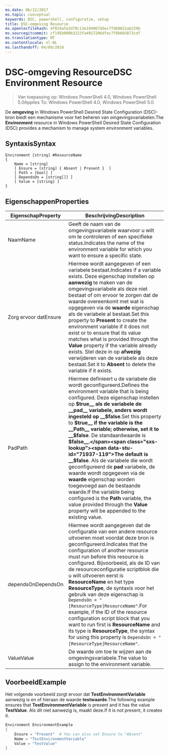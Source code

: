 ```yaml
---
ms.date: 06/12/2017
ms.topic: conceptual
keywords: DSC, powershell, configuratie, setup
title: DSC-omgeving Resource
ms.openlocfilehash: 4f024afe2d70c13e19406745ec7fd69821ab229b
ms.sourcegitcommit: cf195b090b3223fa4917206dfec7f0b603873cdf
ms.translationtype: MT
ms.contentlocale: nl-NL
ms.lasthandoff: 04/09/2018
---
```

# <a name="dsc-environment-resource"></a><span data-ttu-id="71937-103">DSC-omgeving Resource</span><span class="sxs-lookup"><span data-stu-id="71937-103">DSC Environment Resource</span></span>

> <span data-ttu-id="71937-104">Van toepassing op: Windows PowerShell 4.0, Windows PowerShell 5.0</span><span class="sxs-lookup"><span data-stu-id="71937-104">Applies To: Windows PowerShell 4.0, Windows PowerShell 5.0</span></span>

<span data-ttu-id="71937-105">De __omgeving__ in Windows PowerShell Desired State Configuration (DSC)-bron biedt een mechanisme voor het beheren van omgevingsvariabelen.</span><span class="sxs-lookup"><span data-stu-id="71937-105">The __Environment__ resource in Windows PowerShell Desired State Configuration (DSC) provides a mechanism to manage system environment variables.</span></span>

## <a name="syntax"></a><span data-ttu-id="71937-106">Syntaxis</span><span class="sxs-lookup"><span data-stu-id="71937-106">Syntax</span></span>
``` mof
Environment [string] #ResourceName
{
    Name = [string]
    [ Ensure = [string] { Absent | Present }  ]
    [ Path = [bool] ]
    [ DependsOn = [string[]] ]
    [ Value = [string] ]
}
```

## <a name="properties"></a><span data-ttu-id="71937-107">Eigenschappen</span><span class="sxs-lookup"><span data-stu-id="71937-107">Properties</span></span>

|  <span data-ttu-id="71937-108">Eigenschap</span><span class="sxs-lookup"><span data-stu-id="71937-108">Property</span></span>  |  <span data-ttu-id="71937-109">Beschrijving</span><span class="sxs-lookup"><span data-stu-id="71937-109">Description</span></span>   |
|---|---|
| <span data-ttu-id="71937-110">Naam</span><span class="sxs-lookup"><span data-stu-id="71937-110">Name</span></span>| <span data-ttu-id="71937-111">Geeft de naam van de omgevingsvariabele waarvoor u wilt om te controleren of een specifieke status.</span><span class="sxs-lookup"><span data-stu-id="71937-111">Indicates the name of the environment variable for which you want to ensure a specific state.</span></span>|
| <span data-ttu-id="71937-112">Zorg ervoor dat</span><span class="sxs-lookup"><span data-stu-id="71937-112">Ensure</span></span>| <span data-ttu-id="71937-113">Hiermee wordt aangegeven of een variabele bestaat.</span><span class="sxs-lookup"><span data-stu-id="71937-113">Indicates if a variable exists.</span></span> <span data-ttu-id="71937-114">Deze eigenschap instellen op __aanwezig__ te maken van de omgevingsvariabele als deze niet bestaat of om ervoor te zorgen dat de waarde overeenkomt met wat is opgegeven via de __waarde__ eigenschap als de variabele al bestaat.</span><span class="sxs-lookup"><span data-stu-id="71937-114">Set this property to __Present__ to create the environment variable if it does not exist or to ensure that its value matches what is provided through the __Value__ property if the variable already exists.</span></span> <span data-ttu-id="71937-115">Stel deze in op __afwezig__ verwijderen van de variabele als deze bestaat.</span><span class="sxs-lookup"><span data-stu-id="71937-115">Set it to __Absent__ to delete the variable if it exists.</span></span>|
| <span data-ttu-id="71937-116">Pad</span><span class="sxs-lookup"><span data-stu-id="71937-116">Path</span></span>| <span data-ttu-id="71937-117">Hiermee definieert u de variabele die wordt geconfigureerd.</span><span class="sxs-lookup"><span data-stu-id="71937-117">Defines the environment variable that is being configured.</span></span> <span data-ttu-id="71937-118">Deze eigenschap instellen op __$true__ als de variabele de __pad__ variabele, anders wordt ingesteld op __$false__.</span><span class="sxs-lookup"><span data-stu-id="71937-118">Set this property to __$true__ if the variable is the __Path__ variable; otherwise, set it to __$false__.</span></span> <span data-ttu-id="71937-119">De standaardwaarde is __$false__.</span><span class="sxs-lookup"><span data-stu-id="71937-119">The default is __$false__.</span></span> <span data-ttu-id="71937-120">Als de variabele die wordt geconfigureerd de __pad__ variabele, de waarde wordt opgegeven via de __waarde__ eigenschap worden toegevoegd aan de bestaande waarde.</span><span class="sxs-lookup"><span data-stu-id="71937-120">If the variable being configured is the __Path__ variable, the value provided through the __Value__ property will be appended to the existing value.</span></span>|
| <span data-ttu-id="71937-121">dependsOn</span><span class="sxs-lookup"><span data-stu-id="71937-121">DependsOn</span></span> | <span data-ttu-id="71937-122">Hiermee wordt aangegeven dat de configuratie van een andere resource uitvoeren moet voordat deze bron is geconfigureerd.</span><span class="sxs-lookup"><span data-stu-id="71937-122">Indicates that the configuration of another resource must run before this resource is configured.</span></span> <span data-ttu-id="71937-123">Bijvoorbeeld, als de ID van de resourceconfiguratie scriptblok die u wilt uitvoeren eerst is __ResourceName__ en het type __ResourceType__, de syntaxis voor het gebruik van deze eigenschap is `DependsOn = "[ResourceType]ResourceName"`.</span><span class="sxs-lookup"><span data-stu-id="71937-123">For example, if the ID of the resource configuration script block that you want to run first is __ResourceName__ and its type is __ResourceType__, the syntax for using this property is `DependsOn = "[ResourceType]ResourceName"`.</span></span>|
| <span data-ttu-id="71937-124">Value</span><span class="sxs-lookup"><span data-stu-id="71937-124">Value</span></span>| <span data-ttu-id="71937-125">De waarde om toe te wijzen aan de omgevingsvariabele.</span><span class="sxs-lookup"><span data-stu-id="71937-125">The value to assign to the environment variable.</span></span>|

## <a name="example"></a><span data-ttu-id="71937-126">Voorbeeld</span><span class="sxs-lookup"><span data-stu-id="71937-126">Example</span></span>

<span data-ttu-id="71937-127">Het volgende voorbeeld zorgt ervoor dat __TestEnvironmentVariable__ aanwezig is en of hieraan de waarde __testwaarde__.</span><span class="sxs-lookup"><span data-stu-id="71937-127">The following example ensures that __TestEnvironmentVariable__ is present and it has the value __TestValue__.</span></span> <span data-ttu-id="71937-128">Als dit niet aanwezig is, maakt deze.</span><span class="sxs-lookup"><span data-stu-id="71937-128">If it is not present, it creates it.</span></span>

```powershell
Environment EnvironmentExample
{
    Ensure = "Present"  # You can also set Ensure to "Absent"
    Name = "TestEnvironmentVariable"
    Value = "TestValue"
}
```